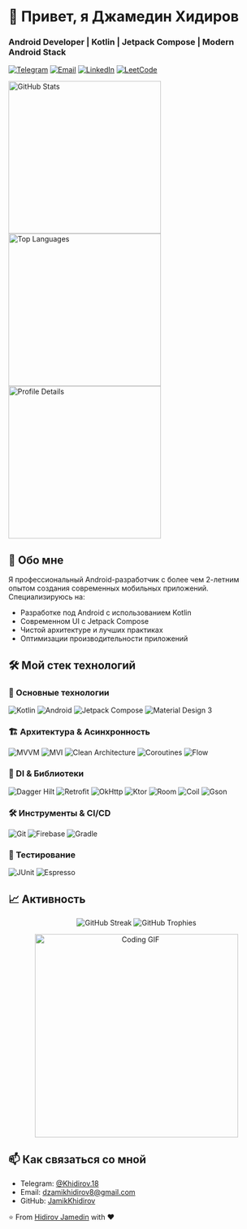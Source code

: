 # 👋 Привет, я Джамедин Хидиров 
### Android Developer | Kotlin | Jetpack Compose | Modern Android Stack

[![Telegram](https://img.shields.io/badge/-Telegram-0088cc?style=flat-square&logo=Telegram&logoColor=white)](https://t.me/Khidirov.18)
[![Email](https://img.shields.io/badge/-Email-D14836?style=flat-square&logo=Gmail&logoColor=white)](mailto:dzamikkhidirov8@gmail.com)
[![LinkedIn](https://img.shields.io/badge/-LinkedIn-0e76a8?style=flat-square&logo=Linkedin&logoColor=white)](https://linkedin.com/in/your-profile)
[![LeetCode](https://img.shields.io/badge/-LeetCode-FFA116?style=flat-square&logo=LeetCode&logoColor=black)](https://leetcode.com/your-profile)



<img height="300em" src="https://github-readme-stats.vercel.app/api?username=jamikkhidirov&show_icons=true&theme=dracula&include_all_commits=true&count_private=true&hide_border=true&bg_color=0D1117&title_color=58A6FF&icon_color=1F6FEB&text_color=C9D1D9" alt="GitHub Stats"/>

<img height="300em" src="https://github-readme-stats.vercel.app/api/top-langs/?username=jamikkhidirov&layout=compact&theme=dracula&hide_border=true&bg_color=0D1117&title_color=58A6FF&text_color=C9D1D9&hide=html,css,scss" alt="Top Languages"/>


<!-- Дополнительные метрики -->
<img height="300em" src="https://github-profile-summary-cards.vercel.app/api/cards/profile-details?username=jamikkhidirov&theme=dracula" alt="Profile Details">


## 🚀 Обо мне
Я профессиональный Android-разработчик с более чем 2-летним опытом создания современных мобильных приложений. Специализируюсь на:
- Разработке под Android с использованием Kotlin
- Современном UI с Jetpack Compose
- Чистой архитектуре и лучших практиках
- Оптимизации производительности приложений

## 🛠 Мой стек технологий

### 📱 Основные технологии
![Kotlin](https://img.shields.io/badge/Kotlin-7F52FF?style=for-the-badge&logo=kotlin&logoColor=white)
![Android](https://img.shields.io/badge/Android-3DDC84?style=for-the-badge&logo=android&logoColor=white)
![Jetpack Compose](https://img.shields.io/badge/Jetpack%20Compose-4285F4?style=for-the-badge&logo=jetpack-compose&logoColor=white)
![Material Design 3](https://img.shields.io/badge/Material%20Design%203-757575?style=for-the-badge&logo=material-design&logoColor=white)

### 🏗 Архитектура & Асинхронность
![MVVM](https://img.shields.io/badge/MVVM-5E35B1?style=for-the-badge&logo=android&logoColor=white)
![MVI](https://img.shields.io/badge/MVI-009688?style=for-the-badge)
![Clean Architecture](https://img.shields.io/badge/Clean%20Architecture-6DB33F?style=for-the-badge&logo=android&logoColor=white)
![Coroutines](https://img.shields.io/badge/Coroutines-388E3C?style=for-the-badge&logo=kotlin&logoColor=white)
![Flow](https://img.shields.io/badge/Flow-7F52FF?style=for-the-badge&logo=kotlin&logoColor=white)

### 🧩 DI & Библиотеки
<p align="left">
  <img src="https://img.shields.io/badge/Dagger%20Hilt-FF0000?style=for-the-badge&logo=dagger&logoColor=white" alt="Dagger Hilt"/>
  <img src="https://img.shields.io/badge/Retrofit-7B68EE?style=for-the-badge&logo=square&logoColor=white" alt="Retrofit"/>
  <img src="https://img.shields.io/badge/OkHttp-00AA00?style=for-the-badge&logo=okhttp&logoColor=white" alt="OkHttp"/>
  <img src="https://img.shields.io/badge/Ktor-000000?style=for-the-badge&logo=ktor&logoColor=white" alt="Ktor"/>
  <img src="https://img.shields.io/badge/Room-4285F4?style=for-the-badge&logo=google-drive&logoColor=white" alt="Room"/>
  <img src="https://img.shields.io/badge/Coil-FF6D00?style=for-the-badge&logo=coil&logoColor=white" alt="Coil"/>
  <img src="https://img.shields.io/badge/Gson-FF0000?style=for-the-badge&logo=google-gson&logoColor=white" alt="Gson"/>
</p>

### 🛠 Инструменты & CI/CD
![Git](https://img.shields.io/badge/Git-F05032?style=for-the-badge&logo=git&logoColor=white)
![Firebase](https://img.shields.io/badge/Firebase-FFCA28?style=for-the-badge&logo=firebase&logoColor=black)
![Gradle](https://img.shields.io/badge/Gradle-02303A?style=for-the-badge&logo=gradle&logoColor=white)


### 🧪 Тестирование
![JUnit](https://img.shields.io/badge/JUnit-25A162?style=for-the-badge&logo=junit5&logoColor=white)
![Espresso](https://img.shields.io/badge/Espresso-5C6BC0?style=for-the-badge&logo=android&logoColor=white)




## 📈 Активность

<!-- GitHub Stats with Animation -->
<p align="center">
  <img src="https://github-readme-streak-stats.herokuapp.com/?user=jamikkhidirov&theme=radical" alt="GitHub Streak"/>

  <img src="https://github-profile-trophy.vercel.app/?username=jamikkhidirov&theme=radical&column=7" alt="GitHub Trophies"/>
</p>

<!-- Animated GIF (optional) -->
<p align="center">
  <img src="https://media.giphy.com/media/v1.Y2lkPTc5MGI3NjExcWU4Y3VqY2RqYzRzZ3J4bGJ6eDl4Y3J4bW5xY2N5ZzV1dGZ2bCZlcD12MV9pbnRlcm5hbF9naWZfYnlfaWQmY3Q9Zw/LMcB8XospGZO8UQq87/giphy.gif" width="400" alt="Coding GIF"/>
</p>



## 📫 Как связаться со мной
- Telegram: [@Khidirov.18](https://t.me/Khidirov.18)
- Email: [dzamikhidirov8@gmail.com](mailto:dzamikkhidirov8@gmail.com)
- GitHub: [JamikKhidirov](https://github.com/jamikKhidirov)

⭐️ From [Hidirov Jamedin](https://github.com/jamikKhidirov) with ❤️




